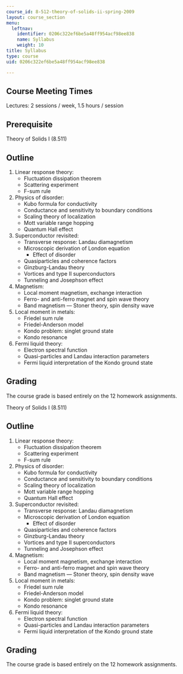 ```yaml
---
course_id: 8-512-theory-of-solids-ii-spring-2009
layout: course_section
menu:
  leftnav:
    identifier: 0206c322ef6be5a48ff954acf98ee838
    name: Syllabus
    weight: 10
title: Syllabus
type: course
uid: 0206c322ef6be5a48ff954acf98ee838

---
```


Course Meeting Times
--------------------

Lectures: 2 sessions / week, 1.5 hours / session

Prerequisite
------------

Theory of Solids I (8.511)

Outline
-------

1.  Linear response theory:
    *   Fluctuation dissipation theorem
    *   Scattering experiment
    *   F-sum rule
2.  Physics of disorder:
    *   Kubo formula for conductivity
    *   Conductance and sensitivity to boundary conditions
    *   Scaling theory of localization
    *   Mott variable range hopping
    *   Quantum Hall effect
3.  Superconductor revisited:
    *   Transverse response: Landau diamagnetism
    *   Microscopic derivation of London equation
        *   Effect of disorder
    *   Quasiparticles and coherence factors
    *   Ginzburg-Landau theory
    *   Vortices and type II superconductors
    *   Tunneling and Josephson effect
4.  Magnetism:
    *   Local moment magnetism, exchange interaction
    *   Ferro- and anti-ferro magnet and spin wave theory
    *   Band magnetism — Stoner theory, spin density wave
5.  Local moment in metals:
    *   Friedel sum rule
    *   Friedel-Anderson model
    *   Kondo problem: singlet ground state
    *   Kondo resonance
6.  Fermi liquid theory:
    *   Electron spectral function
    *   Quasi-particles and Landau interaction parameters
    *   Fermi liquid interpretation of the Kondo ground state

Grading
-------

The course grade is based entirely on the 12 homework assignments.

Theory of Solids I (8.511)

Outline
-------

1.  Linear response theory:
    *   Fluctuation dissipation theorem
    *   Scattering experiment
    *   F-sum rule
2.  Physics of disorder:
    *   Kubo formula for conductivity
    *   Conductance and sensitivity to boundary conditions
    *   Scaling theory of localization
    *   Mott variable range hopping
    *   Quantum Hall effect
3.  Superconductor revisited:
    *   Transverse response: Landau diamagnetism
    *   Microscopic derivation of London equation
        *   Effect of disorder
    *   Quasiparticles and coherence factors
    *   Ginzburg-Landau theory
    *   Vortices and type II superconductors
    *   Tunneling and Josephson effect
4.  Magnetism:
    *   Local moment magnetism, exchange interaction
    *   Ferro- and anti-ferro magnet and spin wave theory
    *   Band magnetism — Stoner theory, spin density wave
5.  Local moment in metals:
    *   Friedel sum rule
    *   Friedel-Anderson model
    *   Kondo problem: singlet ground state
    *   Kondo resonance
6.  Fermi liquid theory:
    *   Electron spectral function
    *   Quasi-particles and Landau interaction parameters
    *   Fermi liquid interpretation of the Kondo ground state

Grading
-------

The course grade is based entirely on the 12 homework assignments.
